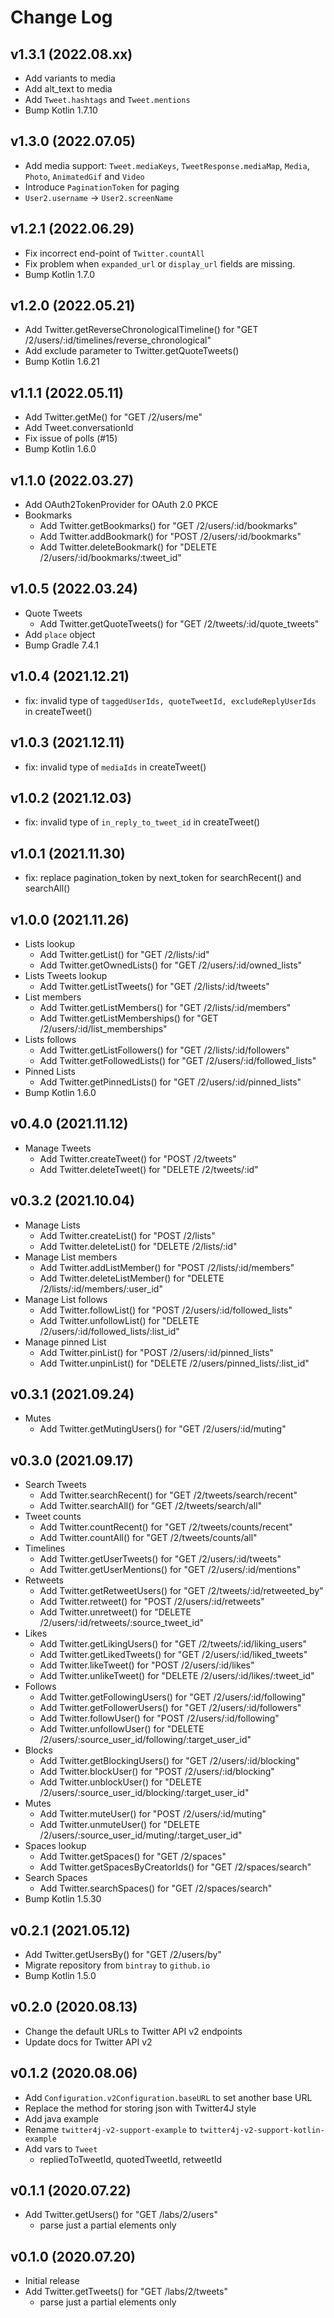 Change Log
==========

v1.3.1 (2022.08.xx)
-------------------
- Add variants to media
- Add alt_text to media
- Add `Tweet.hashtags` and `Tweet.mentions`
- Bump Kotlin 1.7.10

v1.3.0 (2022.07.05)
-------------------
- Add media support: `Tweet.mediaKeys`, `TweetResponse.mediaMap`, `Media`, `Photo`, `AnimatedGif` and `Video`
- Introduce `PaginationToken` for paging
- `User2.username` -> `User2.screenName`

v1.2.1 (2022.06.29)
-------------------
- Fix incorrect end-point of `Twitter.countAll`
- Fix problem when `expanded_url` or `display_url` fields are missing.
- Bump Kotlin 1.7.0

v1.2.0 (2022.05.21)
-------------------
- Add Twitter.getReverseChronologicalTimeline() for "GET /2/users/:id/timelines/reverse_chronological"
- Add exclude parameter to Twitter.getQuoteTweets()
- Bump Kotlin 1.6.21

v1.1.1 (2022.05.11)
-------------------
- Add Twitter.getMe() for "GET /2/users/me"
- Add Tweet.conversationId
- Fix issue of polls (#15)
- Bump Kotlin 1.6.0

v1.1.0 (2022.03.27)
-------------------
- Add OAuth2TokenProvider for OAuth 2.0 PKCE
- Bookmarks
  - Add Twitter.getBookmarks() for "GET /2/users/:id/bookmarks"
  - Add Twitter.addBookmark() for "POST /2/users/:id/bookmarks"
  - Add Twitter.deleteBookmark() for "DELETE /2/users/:id/bookmarks/:tweet_id"

v1.0.5 (2022.03.24)
-------------------
- Quote Tweets
  - Add Twitter.getQuoteTweets() for "GET /2/tweets/:id/quote_tweets"
- Add `place` object
- Bump Gradle 7.4.1

v1.0.4 (2021.12.21)
-------------------
- fix: invalid type of `taggedUserIds, quoteTweetId, excludeReplyUserIds` in createTweet()

v1.0.3 (2021.12.11)
-------------------
- fix: invalid type of `mediaIds` in createTweet()

v1.0.2 (2021.12.03)
-------------------
- fix: invalid type of `in_reply_to_tweet_id` in createTweet()

v1.0.1 (2021.11.30)
-------------------
- fix: replace pagination_token by next_token for searchRecent() and searchAll()

v1.0.0 (2021.11.26)
-------------------
- Lists lookup
  - Add Twitter.getList() for "GET /2/lists/:id"
  - Add Twitter.getOwnedLists() for "GET /2/users/:id/owned_lists"
- Lists Tweets lookup
  - Add Twitter.getListTweets() for "GET /2/lists/:id/tweets"
- List members
  - Add Twitter.getListMembers() for "GET /2/lists/:id/members"
  - Add Twitter.getListMemberships() for "GET /2/users/:id/list_memberships"
- Lists follows
  - Add Twitter.getListFollowers() for "GET /2/lists/:id/followers"
  - Add Twitter.getFollowedLists() for "GET /2/users/:id/followed_lists"
- Pinned Lists
  - Add Twitter.getPinnedLists() for "GET /2/users/:id/pinned_lists"
- Bump Kotlin 1.6.0

v0.4.0 (2021.11.12)
-------------------
- Manage Tweets
  - Add Twitter.createTweet() for "POST /2/tweets"
  - Add Twitter.deleteTweet() for "DELETE /2/tweets/:id"

v0.3.2 (2021.10.04)
-------------------
- Manage Lists
  - Add Twitter.createList() for "POST /2/lists"
  - Add Twitter.deleteList() for "DELETE /2/lists/:id"
- Manage List members
  - Add Twitter.addListMember() for "POST /2/lists/:id/members"
  - Add Twitter.deleteListMember() for "DELETE /2/lists/:id/members/:user_id"
- Manage List follows
  - Add Twitter.followList() for "POST /2/users/:id/followed_lists"
  - Add Twitter.unfollowList() for "DELETE /2/users/:id/followed_lists/:list_id"
- Manage pinned List
  - Add Twitter.pinList() for "POST /2/users/:id/pinned_lists"
  - Add Twitter.unpinList() for "DELETE /2/users/pinned_lists/:list_id"

v0.3.1 (2021.09.24)
-------------------
- Mutes
  - Add Twitter.getMutingUsers() for "GET /2/users/:id/muting"

v0.3.0 (2021.09.17)
-------------------
- Search Tweets
  - Add Twitter.searchRecent() for "GET /2/tweets/search/recent"
  - Add Twitter.searchAll() for "GET /2/tweets/search/all"
- Tweet counts
  - Add Twitter.countRecent() for "GET /2/tweets/counts/recent"
  - Add Twitter.countAll() for "GET /2/tweets/counts/all"
- Timelines
  - Add Twitter.getUserTweets() for "GET /2/users/:id/tweets"
  - Add Twitter.getUserMentions() for "GET /2/users/:id/mentions"
- Retweets
  - Add Twitter.getRetweetUsers() for "GET /2/tweets/:id/retweeted_by"
  - Add Twitter.retweet() for "POST /2/users/:id/retweets"
  - Add Twitter.unretweet() for "DELETE /2/users/:id/retweets/:source_tweet_id"
- Likes
  - Add Twitter.getLikingUsers() for "GET /2/tweets/:id/liking_users"
  - Add Twitter.getLikedTweets() for "GET /2/users/:id/liked_tweets"
  - Add Twitter.likeTweet() for "POST /2/users/:id/likes"
  - Add Twitter.unlikeTweet() for "DELETE /2/users/:id/likes/:tweet_id"
- Follows
  - Add Twitter.getFollowingUsers() for "GET /2/users/:id/following"
  - Add Twitter.getFollowerUsers() for "GET /2/users/:id/followers"
  - Add Twitter.followUser() for "POST /2/users/:id/following"
  - Add Twitter.unfollowUser() for "DELETE /2/users/:source_user_id/following/:target_user_id"
- Blocks
  - Add Twitter.getBlockingUsers() for "GET /2/users/:id/blocking"
  - Add Twitter.blockUser() for "POST /2/users/:id/blocking"
  - Add Twitter.unblockUser() for "DELETE /2/users/:source_user_id/blocking/:target_user_id"
- Mutes
  - Add Twitter.muteUser() for "POST /2/users/:id/muting"
  - Add Twitter.unmuteUser() for "DELETE /2/users/:source_user_id/muting/:target_user_id"
- Spaces lookup
  - Add Twitter.getSpaces() for "GET /2/spaces"
  - Add Twitter.getSpacesByCreatorIds() for "GET /2/spaces/search"
- Search Spaces
  - Add Twitter.searchSpaces() for "GET /2/spaces/search"
- Bump Kotlin 1.5.30

v0.2.1 (2021.05.12)
-------------------
- Add Twitter.getUsersBy() for "GET /2/users/by"
- Migrate repository from `bintray` to `github.io`
- Bump Kotlin 1.5.0

v0.2.0 (2020.08.13)
-------------------
- Change the default URLs to Twitter API v2 endpoints
- Update docs for Twitter API v2

v0.1.2 (2020.08.06)
-------------------
- Add `Configuration.v2Configuration.baseURL` to set another base URL
- Replace the method for storing json with Twitter4J style
- Add java example
- Rename `twitter4j-v2-support-example` to `twitter4j-v2-support-kotlin-example`
- Add vars to `Tweet`
  - repliedToTweetId, quotedTweetId, retweetId

v0.1.1 (2020.07.22)
-------------------
- Add Twitter.getUsers() for "GET /labs/2/users"
  - parse just a partial elements only

v0.1.0 (2020.07.20)
-------------------
- Initial release
- Add Twitter.getTweets() for "GET /labs/2/tweets"
  - parse just a partial elements only

